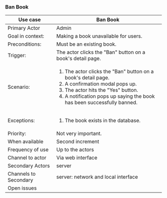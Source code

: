 ### Ban Book

| Use case | Ban Book |
|---|---|
| Primary Actor | Admin |
| Goal in context: | Making a book unavailable for users. |
| Preconditions: | Must be an existing book. |
| Trigger: | The actor clicks the "Ban" button on a book's detail page. |
| Scenario: | <ol><li>The actor clicks the "Ban" button on a book's detail page.</li><li>A confirmation modal pops up.</li><li>The actor hits the "Yes" button.</li><li>A notification pops up saying the book has been successfully banned.</li></ol>|
| Exceptions: | <ol><li> The book exists in the database.</li></ol> |
| Priority: | Not very important. |
| When available | Second increment |
| Frequency of use | Up to the actors |
| Channel to actor | Via web interface |
| Secondary Actors | server|
| Channels to Secondary| server: network and local interface|
| Open issues | <ol></ol> |

